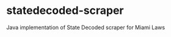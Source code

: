 statedecoded-scraper
====================

Java implementation of State Decoded scraper for Miami Laws
